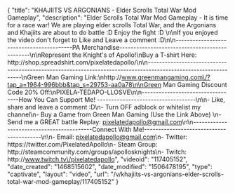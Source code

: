 {
    "title": "KHAJIITS VS ARGONIANS - Elder Scrolls Total War Mod Gameplay",
    "description": "Elder Scrolls Total War Mod Gameplay - It is time for a race war!  We are playing elder scrolls Total War, and the Argonians and Khajiits are about to do battle :D Enjoy the fight :D \n\nIf you enjoyed the video don't forget to Like and Leave a comment :D\n\n-----------------------------------------PA Merchandise----------------------------------------------\n\nRepresent the Knight's of Apollo!\nBuy a T-shirt Here: http:\/\/shop.spreadshirt.com\/pixelatedapollo\/\n\n---------------------------------------------------------------------------------------------------------------\nGreen Man Gaming Link:\nhttp:\/\/www.greenmangaming.com\/?tap_a=1964-996bbb&tap_s=29753-aa0a78\n\nGreen Man Gaming Discount Code 20% Off:\nPIXELA-TEDAPO-LLOSVE\n\n----------------------------------How You Can Support Me! -----------------------------------\n\n- Like, share and leave a comment :D\n- Turn OFF adblock or whitelist my channel\n- Buy a Game from Green Man Gaming (Use the Link Above) \n- Send me a GREAT battle Replay: pixelatedapollo@gmail.com\n\n------------------------------------------Connect With Me!-----------------------------------------\n\n- Email: pixelatedapollo@gmail.com\n- Twitter: https:\/\/twitter.com\/PixelatedApollo\n- Steam Group:  http:\/\/steamcommunity.com\/groups\/apollosknights\n- Twitch: http:\/\/www.twitch.tv\/pixelatedapollo",
    "videoid": "117405152",
    "date_created": "1468515602",
    "date_modified": "1506478195",
    "type": "captivate",
    "layout": "video",
    "url": "\/v\/khajiits-vs-argonians-elder-scrolls-total-war-mod-gameplay\/117405152"
}